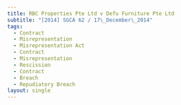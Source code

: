 ```yaml
---
title: RBC Properties Pte Ltd v Defu Furniture Pte Ltd
subtitle: "[2014] SGCA 62 / 17\_December\_2014"
tags:
  - Contract
  - Misrepresentation
  - Misrepresentation Act
  - Contract
  - Misrepresentation
  - Rescission
  - Contract
  - Breach
  - Repudiatory Breach
layout: single
---
```


